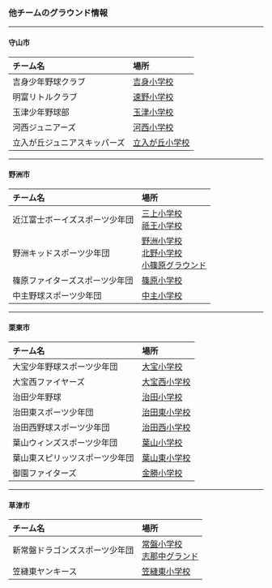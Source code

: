 ### 他チームのグラウンド情報
---
#### 守山市
|チーム名|場所|
|:---|:---|
|吉身少年野球クラブ|[吉身小学校](https://www.google.co.jp/maps/@35.0580644,135.9977494,242m/data=!3m1!1e3?hl=ja)|
|明富リトルクラブ|[速野小学校](https://www.google.co.jp/maps/@35.1002512,135.9601743,287m/data=!3m1!1e3?hl=ja)|
|玉津少年野球部|[玉津小学校](https://www.google.co.jp/maps/@35.0776271,135.9712914,211m/data=!3m1!1e3?hl=ja)|
|河西ジュニアーズ|[河西小学校](https://www.google.co.jp/maps/@35.0789731,135.99303,287m/data=!3m1!1e3?hl=ja)|
|立入が丘ジュニアスキッパーズ|[立入が丘小学校](https://www.google.co.jp/maps/@35.0545141,136.0035081,257m/data=!3m1!1e3?hl=ja)|
---
#### 野洲市
|チーム名|場所|
|:---|:---|
|近江富士ボーイズスポーツ少年団|[三上小学校](https://www.google.co.jp/maps/@35.0444762,136.0303776,241m/data=!3m1!1e3?hl=ja)<br>[祇王小学校](https://www.google.co.jp/maps/@35.0848783,136.0412244,242m/data=!3m1!1e3?hl=ja)|
|野洲キッドスポーツ少年団|[野洲小学校](https://www.google.co.jp/maps/@35.06532,136.0226243,290a,35y,5.26h/data=!3m1!1e3?hl=ja)<br>[北野小学校](https://www.google.co.jp/maps/@35.0766987,136.0218721,341m/data=!3m1!1e3?hl=ja)<br>[小篠原グラウンド](https://www.google.co.jp/maps/@35.0664145,136.0320137,409a,35y,5.26h/data=!3m1!1e3?hl=ja)|
|篠原ファイターズスポーツ少年団|[篠原小学校](https://www.google.co.jp/maps/@35.0902792,136.0580532,288m/data=!3m1!1e3?hl=ja)|
|中主野球スポーツ少年団|[中主小学校](https://www.google.co.jp/maps/@35.1016126,136.0171894,242m/data=!3m1!1e3?hl=ja)|
---
#### 栗東市
|チーム名|場所|
|:---|:---|
|大宝少年野球スポーツ少年団|[大宝小学校](https://www.google.co.jp/maps/@35.0382199,135.978917,242m/data=!3m1!1e3?hl=ja)|
|大宝西ファイヤーズ|[大宝西小学校](https://www.google.co.jp/maps/@35.0418571,135.9672257,242m/data=!3m1!1e3?hl=ja)|
|治田少年野球|[治田小学校](https://www.google.co.jp/maps/@35.0186757,135.9842089,204m/data=!3m1!1e3?hl=ja)|
|治田東スポーツ少年団|[治田東小学校](https://www.google.co.jp/maps/@35.016458,136.0026742,244m/data=!3m1!1e3?hl=ja)|
|治田西野球スポーツ少年団|[治田西小学校](https://www.google.co.jp/maps/@35.0261986,135.9748196,287m/data=!3m1!1e3?hl=ja)|
|葉山ウィンズスポーツ少年団|[葉山小学校](https://www.google.co.jp/maps/@35.0328535,136.0130531,342m/data=!3m1!1e3?hl=ja)|
|葉山東スピリッツスポーツ少年団|[葉山東小学校](https://www.google.co.jp/maps/@35.0229179,136.0141477,203m/data=!3m1!1e3?hl=ja)|
|御園ファイターズ|[金勝小学校](https://www.google.co.jp/maps/@34.9968862,136.0240514,241m/data=!3m1!1e3?hl=ja)|
---
#### 草津市
|チーム名|場所|
|:---|:---|
|新常盤ドラゴンズスポーツ少年団|[常盤小学校](https://www.google.co.jp/maps/@35.0534067,135.9442499,242m/data=!3m1!1e3?hl=ja)<br>[志那中グランド](https://www.google.co.jp/maps/@35.0554587,135.9248397,210m/data=!3m1!1e3?hl=ja)|
|	笠縫東ヤンキース|[笠縫東小学校](https://www.google.co.jp/maps/@35.0356975,135.9596907,242m/data=!3m1!1e3?hl=ja)|
